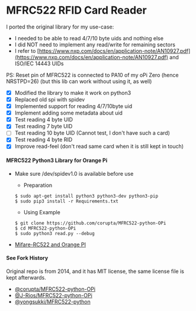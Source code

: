 # MFRC522 RFID Card Reader

I ported the original library for my use-case:
* I needed to be able to read 4/7/10 byte uids and nothing else
* I did NOT need to implement any read/write for remaining sectors
* I refer to [https://www.nxp.com/docs/en/application-note/AN10927.pdf](https://www.nxp.com/docs/en/application-note/AN10927.pdf) and ISO/IEC 14443 UIDs

PS: Reset pin of MFRC522 is connected to PA10 of my oPi Zero (hence NRSTPD=26) (but this lib can work without using it, as well)

- [x] Modified the library to make it work on python3
- [x] Replaced old spi with spidev
- [x] Implemented support for reading 4/7/10byte uid
- [x] Implement adding some metadata about uid
- [X] Test reading 4 byte UID
- [X] Test reading 7 byte UID
- [ ] Test reading 10 byte UID (Cannot test, I don't have such a card)
- [X] Test reading 4 byte RID
- [X] Improve read-feel (don't read same card when it is still kept in touch)

#### MFRC522 Python3 Library for Orange Pi
* Make sure /dev/spidev1.0 is available before use

  * Preparation
  ```
  $ sudo apt-get install python3 python3-dev python3-pip
  $ sudo pip3 install -r Requirements.txt
  ```

  * Using Example
  ```
  $ git clone https://github.com/corupta/MFRC522-python-OPi
  $ cd MFRC522-python-OPi
  $ sudo python3 read.py --debug
  ```

* [Mifare-RC522 and Orange PI](https://descubriendolaorangepi.wordpress.com/2017/04/09/gpio-en-python-conectando-un-lector-rfid-nfc-por-spi)


#### See Fork History

Original repo is from 2014, and it has MIT license, the same license file is kept afterwards.

* [@corupta/MFRC522-python-OPi](https://github.com/corupta/MFRC522-python-OPi)
* [@J-Rios/MFRC522-python-OPi](https://github.com/J-Rios/MFRC522-python-OPi)
* [@yongsukki/MFRC522-python](https://github.com/yongsukki/MFRC522-python)

